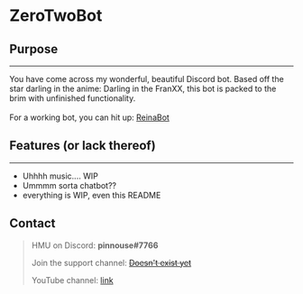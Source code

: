 # ZeroTwoBot

## Purpose
---
You have come across my wonderful, beautiful Discord bot. Based off the star darling in the anime: Darling in the FranXX, this bot is packed to the brim with unfinished functionality.
<br />
<br />
For a working bot, you can hit up: [ReinaBot](http://www.gnowbros.com/reinabot)

## Features (or lack thereof)
---
- Uhhhh music.... WIP
- Ummmm sorta chatbot??
- everything is WIP, even this README

## Contact

> HMU on Discord: **pinnouse#7766**
>
> Join the support channel: ~~[Doesn't exist yet]()~~
>
> YouTube channel: [link](https://www.youtube.com/channel/UCJSOrfnWGCBDAnpnxpIjsBQ)
